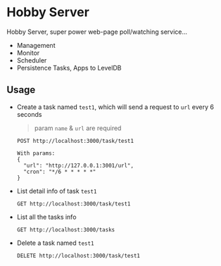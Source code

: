 Hobby Server
============

Hobby Server, super power web-page poll/watching service...

- Management
- Monitor
- Scheduler
- Persistence Tasks, Apps to LevelDB

Usage
------------

* Create a task named `test1`, which will send a request to `url` every 6 seconds

  > param `name` & `url` are required

  ```
  POST http://localhost:3000/task/test1

  With params:
  {
    "url": "http://127.0.0.1:3001/url",
    "cron": "*/6 * * * * *"
  }
  ```

* List detail info of task `test1`

  `GET http://localhost:3000/task/test1`

* List all the tasks info

  `GET http://localhost:3000/tasks`

* Delete a task named `test1`

  `DELETE http://localhost:3000/task/test1`
